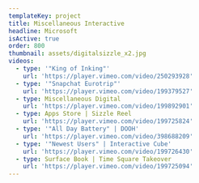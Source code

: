 ```yaml
---
templateKey: project
title: Miscellaneous Interactive
headline: Microsoft
isActive: true
order: 800
thumbnail: assets/digitalsizzle_x2.jpg
videos:
  - type: '"King of Inking"'
    url: 'https://player.vimeo.com/video/250293928'
  - type: '"Snapchat Eurotrip"'
    url: 'https://player.vimeo.com/video/199379527'
  - type: Miscellaneous Digital
    url: 'https://player.vimeo.com/video/199892901'
  - type: Apps Store | Sizzle Reel
    url: 'https://player.vimeo.com/video/199725824'
  - type: '"All Day Battery" | DOOH'
    url: 'https://player.vimeo.com/video/398688209'
  - type: '"Newest Users" | Interactive Cube'
    url: 'https://player.vimeo.com/video/199726430'
  - type: Surface Book | Time Square Takeover
    url: 'https://player.vimeo.com/video/199725094'
---
```

